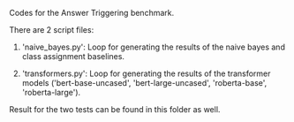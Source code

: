Codes for the Answer Triggering benchmark.

There are 2 script files:

1. 'naive_bayes.py': Loop for generating the results of the naive bayes and class assignment baselines.

2. 'transformers.py': Loop for generating the results of the transformer models ('bert-base-uncased', 'bert-large-uncased', 'roberta-base', 'roberta-large').

Result for the two tests can be found in this folder as well.
